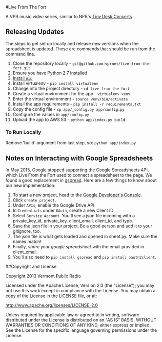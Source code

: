 #Live From The Fort

A VPR music video series, similar to NPR's [Tiny Desk Concerts](http://www.npr.org/series/tiny-desk-concerts/)

## Releasing Updates

The steps to get set up locally and release new versions when the spreadsheet is
updated. These are commands that should be run from the command line.

1. Clone the repository locally - `git@github.com:vprnet/live-from-the-fort.git`
1. Ensure you have Python 2.7 installed
1. [Install `pip`](https://pip.pypa.io/en/latest/installing.html)
1. Install virtualenv - `pip install virtualenv`
1. Change into the project directory - `cd live-from-the-fort`
1. Create a virtual environment for the app - `virtualenv venv`
1. Enter the virtual environment - `source venv/bin/activate`
1. Install the app requirements - `pip install -r requirements.txt`
1. Copy the config file - `cp app/_config.py app/config.py`
1. Configure the values in `app/config.py`
1. Upload the app to AWS S3 - `python app/index.py build`

### To Run Locally

Remove 'build' argument from last step, so:	`python app/index.py`

## Notes on Interacting with Google Spreadsheets

In May 2015, Google stopped supporting the Google Spreadsheets API, which Live From the Fort used to connect a spreadsheet to the page. We found a good replacement in [gspread](https://github.com/burnash/gspread). Here are a few things to know about our new implementation:

1. To start a new project, head to the [Google Developer's Console](https://console.developers.google.com/project).
1. Click `create project`.
1. Under `APIs`, enable the Google Drive API.
1. In `Credentials` under `OAuth`, create a new Client ID.
1. Select `Service Account`. You'll see a json file incoming with a private_key_id, private_key, client_email, client_id, and type.
1. Save the json file in your project. Be a good person and add it to your gitignore, too.
1. The json file is what gets loaded and opened in sheet.py. Make sure the names match!
1. Finally, *share your google spreadsheet* with the email provided in client_email.
1. You'll also need to `pip install gspread` and `pip install oauth2client`.


##Copyright and License

Copyright 2013 Vermont Public Radio

Licensed under the Apache License, Version 2.0 (the "License"); you may not use this work except in compliance with the License.
You may obtain a copy of the License in the LICENSE file, or at:

http://www.apache.org/licenses/LICENSE-2.0

Unless required by applicable law or agreed to in writing, software distributed under the License is distributed on an "AS IS" BASIS,
WITHOUT WARRANTIES OR CONDITIONS OF ANY KIND, either express or implied. See the License for the specific language
governing permissions under the License.
